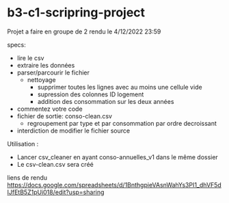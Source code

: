 # b3-c1-scripring-project
Projet a faire en groupe de 2
rendu le 4/12/2022 23:59

specs:
- lire le csv
- extraire les données
- parser/parcourir le fichier
    - nettoyage
        - supprimer toutes les lignes avec au moins une cellule vide
        - supression des colonnes ID logement
        - addition des consommation sur les deux années
- commentez votre code
- fichier de sortie: conso-clean.csv
    - regroupement par type et par consommation par ordre decroissant
- interdiction de modifier le fichier source 

Utilisation :

- Lancer csv_cleaner en ayant conso-annuelles_v1 dans le même dossier
- Le csv-clean.csv sera créé

liens de rendu
https://docs.google.com/spreadsheets/d/1BnthgpieVAsnWahYs3PI1_dhVF5dIJfEtB5Z1pUi018/edit?usp=sharing
